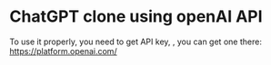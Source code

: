 # ChatGPT clone using openAI API
To use it properly, you need to get API key, , you can get one there: https://platform.openai.com/
